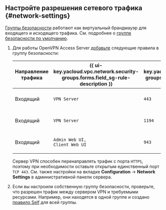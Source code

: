 ## Настройте разрешения сетевого трафика {#network-settings}

[Группы безопасности](../../vpc/concepts/security-groups.md) работают как виртуальный брандмауэр для входящего и исходящего трафика. См. подробнее о [группе безопасности по умолчанию](../../vpc/concepts/security-groups.md#default-security-group).

1. Для работы OpenVPN Access Server [добавьте](../../vpc/operations/security-group-add-rule.md) следующие правила в группу безопасности:

   | Направление</br>трафика | {{ ui-key.yacloud.vpc.network.security-groups.forms.field_sg-rule-description }} | {{ ui-key.yacloud.vpc.network.security-groups.forms.field_sg-rule-port-range }} | {{ ui-key.yacloud.vpc.network.security-groups.forms.field_sg-rule-protocol }} | {{ ui-key.yacloud.vpc.network.security-groups.forms.field_sg-rule-source }} | {{ ui-key.yacloud.vpc.network.security-groups.forms.field_sg-rule-cidr-blocks }} |
   |---|---|---|---|---|---|
   | Входящий | `VPN Server` | `443` | `{{ ui-key.yacloud.vpc.network.security-groups.forms.value_tcp }}` | `{{ ui-key.yacloud.vpc.network.security-groups.forms.value_sg-rule-destination-cidr }}` | `0.0.0.0/0` |
   | Входящий | `VPN Server` | `1194` | `{{ ui-key.yacloud.vpc.network.security-groups.forms.value_udp }}` | `{{ ui-key.yacloud.vpc.network.security-groups.forms.value_sg-rule-destination-cidr }}` | `0.0.0.0/0` |
   | Входящий | `Admin Web UI,`</br>`Client Web UI` | `943` | `{{ ui-key.yacloud.vpc.network.security-groups.forms.value_tcp }}` | `{{ ui-key.yacloud.vpc.network.security-groups.forms.value_sg-rule-destination-cidr }}` | `0.0.0.0/0` |

   Сервер VPN способен перенаправлять трафик с порта `HTTPS`, поэтому при необходимости оставьте открытым единственный порт `TCP 443`. См. также настройки на вкладке **Configuration** → **Network Settings** в административной панели сервера.

1. Если вы настроили собственную группу безопасности, проверьте, что разрешен трафик между сервером VPN и требуемыми ресурсами. Например, они находятся в одной группе и создано [правило Self](../../vpc/concepts/security-groups.md#rules-types) для всей группы.